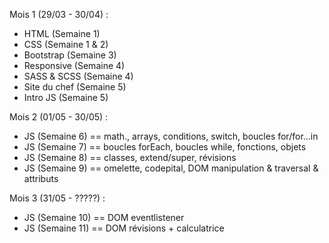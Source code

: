 Mois 1 (29/03 - 30/04) : 
- HTML (Semaine 1)
- CSS (Semaine 1 & 2)
- Bootstrap (Semaine 3)
- Responsive (Semaine 4)
- SASS & SCSS (Semaine 4)
- Site du chef (Semaine 5)
- Intro JS (Semaine 5)


Mois 2 (01/05 - 30/05) :
- JS (Semaine 6) == math., arrays, conditions, switch, boucles for/for...in
- JS (Semaine 7) == boucles forEach, boucles while, fonctions, objets 
- JS (Semaine 8) == classes, extend/super, révisions 
- JS (Semaine 9) == omelette, codepital, DOM manipulation & traversal & attributs


Mois 3 (31/05 - ?????) :
- JS (Semaine 10) == DOM eventlistener 
- JS (Semaine 11) == DOM révisions + calculatrice
